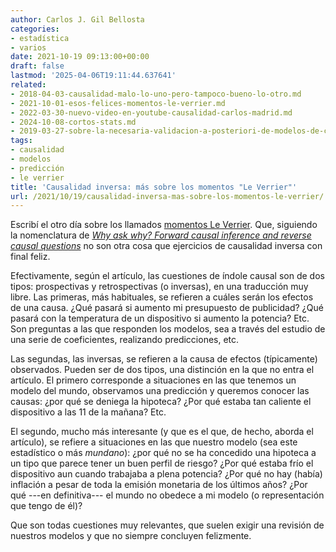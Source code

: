 ```yaml
---
author: Carlos J. Gil Bellosta
categories:
- estadística
- varios
date: 2021-10-19 09:13:00+00:00
draft: false
lastmod: '2025-04-06T19:11:44.637641'
related:
- 2018-04-03-causalidad-malo-lo-uno-pero-tampoco-bueno-lo-otro.md
- 2021-10-01-esos-felices-momentos-le-verrier.md
- 2022-03-30-nuevo-video-en-youtube-causalidad-carlos-madrid.md
- 2024-10-08-cortos-stats.md
- 2019-03-27-sobre-la-necesaria-validacion-a-posteriori-de-modelos-de-caja-negra.md
tags:
- causalidad
- modelos
- predicción
- le verrier
title: 'Causalidad inversa: más sobre los momentos "Le Verrier"'
url: /2021/10/19/causalidad-inversa-mas-sobre-los-momentos-le-verrier/
---
```


Escribí el otro día sobre los llamados [momentos Le Verrier](https://datanalytics.com/2021/10/01/esos-felices-momentos-le-verrier/). Que, siguiendo la nomenclatura de _[Why ask why? Forward causal inference and reverse causal questions](https://www.nber.org/system/files/working_papers/w19614/w19614.pdf)_ no son otra cosa que ejercicios de causalidad inversa con final feliz.

Efectivamente, según el artículo, las cuestiones de índole causal son de dos tipos: prospectivas y retrospectivas (o inversas), en una traducción muy libre. Las primeras, más habituales, se refieren a cuáles serán los efectos de una causa. ¿Qué pasará si aumento mi presupuesto de publicidad? ¿Qué pasará con la temperatura de un dispositivo si aumento la potencia? Etc. Son preguntas a las que responden los modelos, sea a través del estudio de una serie de coeficientes, realizando predicciones, etc.

Las segundas, las inversas, se refieren a la causa de efectos (típicamente) observados. Pueden ser de dos tipos, una distinción en la que no entra el artículo. El primero corresponde a situaciones en las que tenemos un modelo del mundo, observamos una predicción y queremos conocer las causas: ¿por qué se deniega la hipoteca? ¿Por qué estaba tan caliente el dispositivo a las 11 de la mañana? Etc.

El segundo, mucho más interesante (y que es el que, de hecho, aborda el artículo), se refiere a situaciones en las que nuestro modelo (sea este estadístico o más _mundano_): ¿por qué no se ha concedido una hipoteca a un tipo que parece tener un buen perfil de riesgo? ¿Por qué estaba frío el dispositivo aun cuando trabajaba a plena potencia? ¿Por qué no hay (había) inflación a pesar de toda la emisión monetaria de los últimos años? ¿Por qué ---en definitiva--- el mundo no obedece a mi modelo (o representación que tengo de él)?

Que son todas cuestiones muy relevantes, que suelen exigir una revisión de nuestros modelos y que no siempre concluyen felizmente.